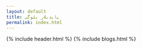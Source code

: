 ```yaml
---
layout: default
title: پايدىلار بلوگى
permalink: index.html
---
```


{% include header.html %}
{% include blogs.html %}